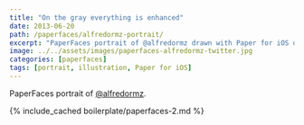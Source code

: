 ```yaml
---
title: "On the gray everything is enhanced"
date: 2013-06-20
path: /paperfaces/alfredormz-portrait/
excerpt: "PaperFaces portrait of @alfredormz drawn with Paper for iOS on an iPad."
image: ../../assets/images/paperfaces-alfredormz-twitter.jpg
categories: [paperfaces]
tags: [portrait, illustration, Paper for iOS]
---
```


PaperFaces portrait of [@alfredormz](https://twitter.com/alfredormz).

{% include_cached boilerplate/paperfaces-2.md %}
